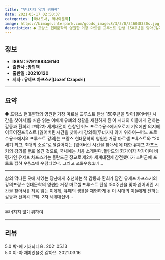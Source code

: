 ```yaml
---
title: "무너지지 않기 위하여"
date: 2021-05-17 02:50:37
categories: [국내도서, 역사와문화]
image: https://bimage.interpark.com/goods_image/8/3/3/0/346048330s.jpg
description: ● 프랑스 현대문학의 영원한 거장 마르셀 프루스트 탄생 150주년을 맞아[잃어버린 시간을 찾아서]를 처음 읽는 이에게 유폐의 생활을 재현하게 된 이 시대의 이들에게 전하는 감동과 환희의 고백2차 세계대전이 한창인 어느 포로수용소에서오로지 기억에만 의지해 이루어진프루스트 [잃어버린 시간
---
```


## **정보**

- **ISBN : 9791189346140**
- **출판사 : 밤의책**
- **출판일 : 20210120**
- **저자 : 유제프 차프스키(Jozef Czapski)**

------



## **요약**

●  프랑스 현대문학의 영원한 거장 마르셀 프루스트 탄생 150주년을 맞아[잃어버린 시간을 찾아서]를 처음 읽는 이에게 유폐의 생활을 재현하게 된 이 시대의 이들에게 전하는 감동과 환희의 고백2차 세계대전이 한창인 어느 포로수용소에서오로지 기억에만 의지해 이루어진프루스트 [잃어버린 시간을 찾아서] 강의록[무너지지 않기 위하여―어느 포로수용소에서의 프루스트 강의]는 프랑스 현대문학의 영원한 거장 마르셀 프루스트와 “20세기 최고, 최대의 소설”로 일컬어지는 [잃어버린 시간을 찾아서]에 대한 유제프 차프스키의 강의를 글로 옮긴 것으로, 국내에는 처음 소개된다.폴란드의 화가이자 작가이며 비평가인 유제프 차프스키는 폴란드군 장교로 제2차 세계대전에 참전했다가 소련군에 포로로 잡혀 수용소에 수감되었다. 그리고 포로수용소에...

------

삶의 막다른 곳에 서있는 당신에게 추천하는 책
감동과 환희가 담긴 유제프 차프스키의 강의프랑스 현대문학의 영원한 거장 마르셀 프루스트 탄생 150주년을 맞아 잃어버린 시간을 찾아서를 처음 읽는 이에게, 유폐의 생활을 재현하게 된 이 시대의 이들에게 전하는 감동과 환희의 고백. 2차 세계대전이... 

------


무너지지 않기 위하여 

------


## **리뷰** 

5.0 박-혜 기대되네요. 2021.05.13 <br/>5.0 이-아 재미있을것 같아요. 2021.03.16 <br/>